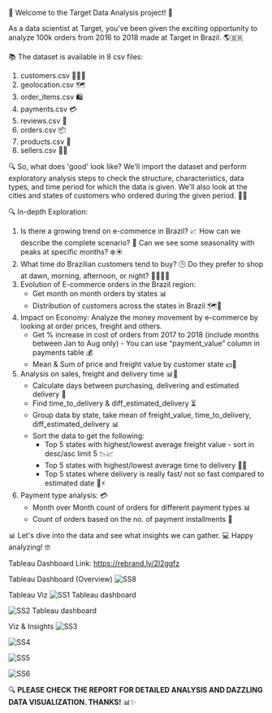🚀 Welcome to the Target Data Analysis project! 🎉

As a data scientist at Target, you've been given the exciting opportunity to analyze 100k orders from 2016 to 2018 made at Target in Brazil. 🌎🇧🇷

📚 The dataset is available in 8 csv files:

1. customers.csv 🧑‍🤝‍🧑
2. geolocation.csv 🗺️
3. order_items.csv 🛍️
4. payments.csv 💳
5. reviews.csv 📝
6. orders.csv 📦
7. products.csv 📝
8. sellers.csv 👩‍💼

🔍 So, what does 'good' look like? We'll import the dataset and perform exploratory analysis steps to check the structure, characteristics, data types, and time period for which the data is given. We'll also look at the cities and states of customers who ordered during the given period. 🕵️‍♀️

🔍 In-depth Exploration:

1. Is there a growing trend on e-commerce in Brazil? 📈 How can we describe the complete scenario? 🤔 Can we see some seasonality with peaks at specific months? ❄️☀️
2. What time do Brazilian customers tend to buy? 🕒 Do they prefer to shop at dawn, morning, afternoon, or night? 🌅🌇🌄🌃
3. Evolution of E-commerce orders in the Brazil region: 
   - Get month on month orders by states 📊
   - Distribution of customers across the states in Brazil 🗺️👥
4. Impact on Economy: Analyze the money movement by e-commerce by looking at order prices, freight and others.
   - Get % increase in cost of orders from 2017 to 2018 (include months between Jan to Aug only) - You can use “payment_value” column in payments table 💰
   - Mean & Sum of price and freight value by customer state 💵🚛
5. Analysis on sales, freight and delivery time 📊🚚
   - Calculate days between purchasing, delivering and estimated delivery 📅
   - Find time_to_delivery & diff_estimated_delivery ⏳
   - Group data by state, take mean of freight_value, time_to_delivery, diff_estimated_delivery 📊
   - Sort the data to get the following:
     - Top 5 states with highest/lowest average freight value - sort in desc/asc limit 5 📉📈
     - Top 5 states with highest/lowest average time to delivery 🚛⏰
     - Top 5 states where delivery is really fast/ not so fast compared to estimated date 🚚⚡
6. Payment type analysis: 💳
   - Month over Month count of orders for different payment types 📊
   - Count of orders based on the no. of payment installments 🔢

📊 Let's dive into the data and see what insights we can gather. 💻 Happy analyzing! 🤓

Tableau Dashboard Link: https://rebrand.ly/2l2ggfz

Tableau Dashboard (Overview)
![SS8](https://github.com/rohan7958/10.1-Business-Case-Target-SQL-1/assets/101851111/bfc826c5-94f8-48f6-96ad-668c30a8ec5f)

Tableau Viz
![SS1 Tableau dashboard](https://github.com/rohan7958/10.1-Business-Case-Target-SQL-1/assets/101851111/78e875b8-b241-4ba0-a3a2-0858edd995f0)

![SS2 Tableau dashboard](https://github.com/rohan7958/10.1-Business-Case-Target-SQL-1/assets/101851111/c2dafb00-237f-4b26-ae64-73f4c28528f6)

Viz & Insights 
![SS3](https://github.com/rohan7958/10.1-Business-Case-Target-SQL-1/assets/101851111/cf699f3d-eccf-4ea8-9b4c-a9bac972aa54)

![SS4](https://github.com/rohan7958/10.1-Business-Case-Target-SQL-1/assets/101851111/7e44b64e-d09c-49c1-8d24-777bf43278fe)

![SS5](https://github.com/rohan7958/10.1-Business-Case-Target-SQL-1/assets/101851111/75492d7e-0d36-4249-82d6-fb09db2f4c91)

![SS6](https://github.com/rohan7958/10.1-Business-Case-Target-SQL-1/assets/101851111/800bd5a3-70ea-4cf9-ad21-5aa541db0561)


🔍 **PLEASE CHECK THE REPORT FOR DETAILED ANALYSIS AND DAZZLING DATA VISUALIZATION. THANKS!** 📊✨






